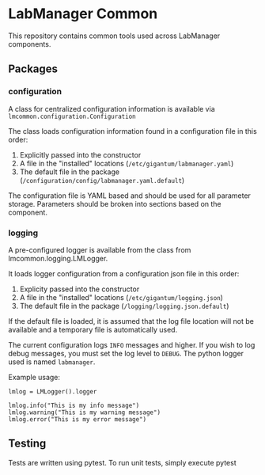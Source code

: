 # LabManager Common
This repository contains common tools used across LabManager components.

## Packages

### configuration

A class for centralized configuration information is available via `lmcommon.configuration.Configuration`

The class loads configuration information found in a configuration file in this order:
    
1. Explicitly passed into the constructor
2. A file in the "installed" locations (`/etc/gigantum/labmanager.yaml`)
3. The default file in the package (`/configuration/config/labmanager.yaml.default`)

The configuration file is YAML based and should be used for all parameter storage. Parameters should be broken into 
sections based on the component.

### logging

A pre-configured logger is available from the class from lmcommon.logging.LMLogger. 

It loads logger configuration from a configuration json file in this order:

1. Explicity passed into the constructor
2. A file in the "installed" locations (`/etc/gigantum/logging.json`)
3. The default file in the package (`/logging/logging.json.default`)

If the default file is loaded, it is assumed that the log file location will not be available and a temporary file is 
automatically used.

The current configuration logs `INFO` messages and higher. If you wish to log debug messages, you must set the log level
to `DEBUG`. The python logger used is named `labmanager`.

Example usage:

```
lmlog = LMLogger().logger

lmlog.info("This is my info message")
lmlog.warning("This is my warning message")
lmlog.error("This is my error message")
```


## Testing

Tests are written using pytest. To run unit tests, simply execute pytest